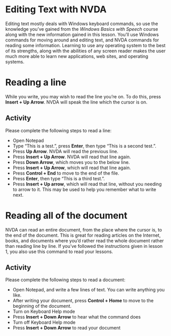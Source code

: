 Editing Text with NVDA
======================

Editing text mostly deals with Windows keyboard commands, so use the
knowledge you’ve gained from the *Windows Basics with Speech* course
along with the new information gained in this lesson. You’ll use
Windows commands for moving around and editing text, and NVDA commands
for reading some information. Learning to use any operating system to
the best of its strengths, along with the abilities of any screen
reader makes the user much more able to learn new applications, web
sites, and operating systems.

Reading a line
==============

While you write, you may wish to read the line you’re on. To do this,
press **Insert + Up Arrow**. NVDA will speak the line which the cursor
is on.

Activity
--------

Please complete the following steps to read a line:

- Open Notepad
- Type “This is a test.”, press **Enter**, then type “This is a second
  test.”.
- Press **Up Arrow**. NVDA will read the previous line.
- Press **Insert + Up Arrow**. NVDA will read that line again.
- Press **Down Arrow**, which moves you to the below line.
- Press **Insert + Up Arrow**, which will read that line again.
- Press **Control + End** to move to the end of the file.
- Press **Enter**, then type “This is a third test.”.
- Press **Insert + Up arrow**, which will read that line, without you
  needing to arrow to it. This may be used to help you remember what
  to write next.

Reading all of the document
===========================

NVDA can read an entire document, from the place where the cursor is,
to the end of the document. This is great for reading articles on the
Internet, books, and documents where you’d rather read the whole
document rather than reading line by line. If you’ve followed the
instructions given in lesson 1, you also use this command to read your
lessons.

Activity
--------

Please complete the following steps to read a document:

- Open Notepad, and write a few lines of text. You can write anything
  you like.
- After writing your document, press **Control + Home** to move to the
  beginning of the document.
- Turn on Keyboard Help mode
- Press **Insert + Down Arrow** to hear what the command does
- Turn off Keyboard Help mode
- Press **Insert + Down Arrow** to read your document


